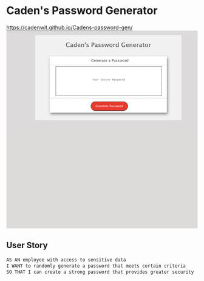 # Caden's Password Generator
https://cadenwit.github.io/Cadens-password-gen/
![Website](assets\images\Website-Password-Generator.png)
## User Story

```
AS AN employee with access to sensitive data
I WANT to randomly generate a password that meets certain criteria
SO THAT I can create a strong password that provides greater security
```